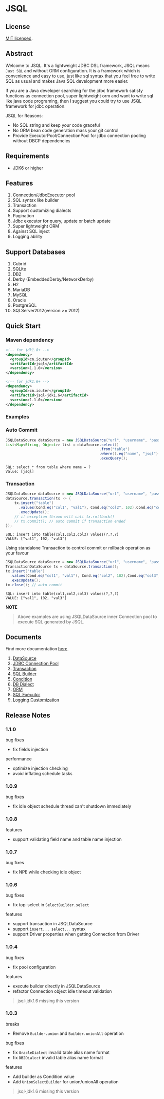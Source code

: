 JSQL
======

## License
[MIT licensed](https://github.com/icuter/jsql/blob/master/LICENSE.md).


## Abstract

Welcome to JSQL. It's a lightweight JDBC DSL framework, JSQL means `Just SQL` and without ORM configuration.
It is a framework which is convenience and easy to use, just like sql syntax that you feel free to write SQL as usual and 
makes Java SQL development more easier.

If you are a Java developer searching for the jdbc framework satisfy functions as connection pool, super lightweight orm
and want to write sql like java code programing, then I suggest you could try to use JSQL framework for jdbc operation.

JSQL for Reasons:
- No SQL string and keep your code graceful
- No ORM bean code generation mass your git control
- Provide ExecutorPool/ConnectionPool for jdbc connection pooling without DBCP dependencies

## Requirements

- JDK6 or higher

## Features
1. Connection/JdbcExecutor pool
2. SQL syntax like builder
3. Transaction
4. Support customizing dialects
5. Pagination
6. Jdbc executor for query, update or batch update
7. Super lightweight ORM
8. Against SQL inject
9. Logging ability

## Support Databases
1. Cubrid
2. SQLite
3. DB2
4. Derby (EmbeddedDerby/NetworkDerby)
5. H2
6. MariaDB
7. MySQL
8. Oracle
9. PostgreSQL
10. SQLServer2012(version >= 2012)

## Quick Start

### Maven dependency
```xml
<!-- for jdk1.8+ -->
<dependency>
  <groupId>cn.icuter</groupId>
  <artifactId>jsql</artifactId>
  <version>1.1.0</version>
</dependency>

<!-- for jdk1.6+ -->
<dependency>
  <groupId>cn.icuter</groupId>
  <artifactId>jsql-jdk1.6</artifactId>
  <version>1.1.0</version>
</dependency>
````

### Examples

### Auto Commit

```java
JSQLDataSource dataSource = new JSQLDataSource("url", "username", "password");
List<Map<String, Object>> list = dataSource.select()
                                           .from("table")
                                           .where().eq("name", "jsql")
                                           .execQuery();
```

```text
SQL: select * from table where name = ?
Value: [jsql]
```

### Transaction

```java
JSQLDataSource dataSource = new JSQLDataSource("url", "username", "password");
dataSource.transaction(tx -> {
    tx.insert("table")
      .values(Cond.eq("col1", "val1"), Cond.eq("col2", 102),Cond.eq("col3", "val3"))
      .execUpdate();
    // if exception thrown will call tx.rollback()
    // tx.commit(); // auto commit if transaction ended
});
```

```text
SQL: insert into table(col1,col2,col3) values(?,?,?)
VALUE: ["val1", 102, "val3"]
```

Using standalone Transaction to control commit or rollback operation as your favour

```java
JSQLDataSource dataSource = new JSQLDataSource("url", "username", "password");
TransactionDataSource tx = dataSource.transaction();
tx.insert("table")
  .values(Cond.eq("col1", "val1"), Cond.eq("col2", 102),Cond.eq("col3", "val3"))
  .execUpdate();
tx.close(); // auto commit
```

```text
SQL: insert into table(col1,col2,col3) values(?,?,?)
VALUE: ["val1", 102, "val3"]
```

**NOTE**
> Above examples are using JSQLDataSource inner Connection pool to execute SQL generated by JSQL.

## Documents
Find more documentation [here](https://www.icuter.cn).

1. [DataSource](https://www.icuter.cn/datasource.html)
2. [JDBC Connection Pool](https://www.icuter.cn/pool.html)
3. [Transaction](https://www.icuter.cn/transaction.html)
4. [SQL Builder](https://www.icuter.cn/builder.html)
5. [Condition](https://www.icuter.cn/condition.html)
6. [DB Dialect](https://www.icuter.cn/dialect.html)
7. [ORM](https://www.icuter.cn/orm.html)
8. [SQL Executor](https://www.icuter.cn/executor.html)
9. [Logging Customization](https://www.icuter.cn/logging.html)

## Release Notes
### 1.1.0
bug fixes
- fix fields injection

performance
- optimize injection checking
- avoid inflating schedule tasks 

### 1.0.9
bug fixes
- fix idle object schedule thread can't shutdown immediately

### 1.0.8
features
- support validating field name and table name injection

### 1.0.7
bug fixes
- fix NPE while checking idle object

### 1.0.6
bug fixes
- fix top-select in `SelectBuilder.select`

features
- support transaction in JSQLDataSource
- support `insert... select...` syntax
- support Driver properties when getting Connection from Driver

### 1.0.4
bug fixes
- fix pool configuration

features
- execute builder directly in JSQLDataSource
- refactor Connection object idle timeout validation

> jsql-jdk1.6 missing this version

### 1.0.3
breaks
- Remove `Builder.union` and `Builder.unionAll` operation

bug fixes
- fix `OracleDialect` invalid table alias name format
- fix `DB2Dialect` invalid table alias name format

features
- Add builder as Condition value
- Add `UnionSelectBuilder` for union/unionAll operation

> jsql-jdk1.6 missing this version
